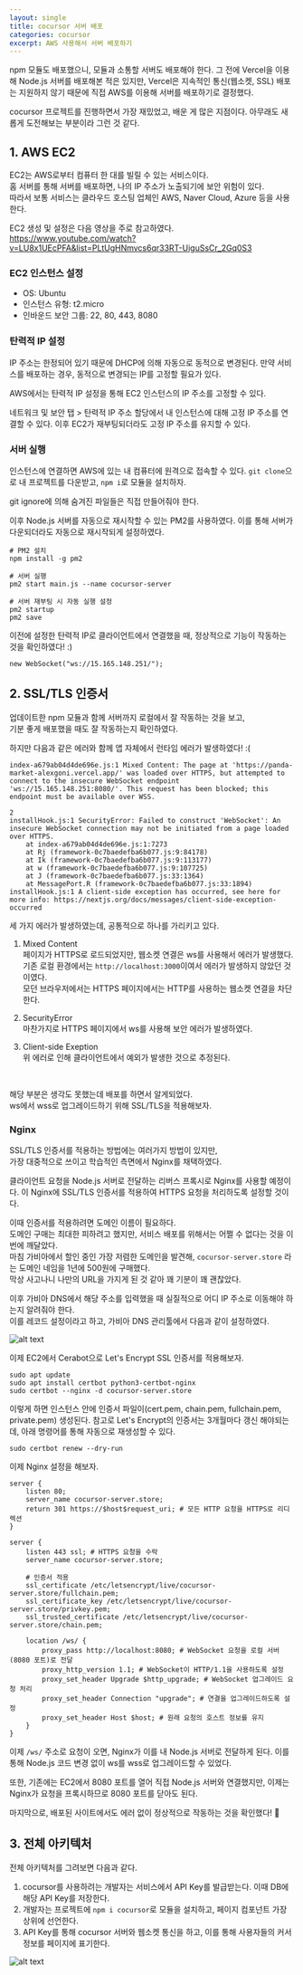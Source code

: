 ```yaml
---
layout: single
title: cocursor 서버 배포
categories: cocursor
excerpt: AWS 사용해서 서버 배포하기
---
```


npm 모듈도 배포했으니, 모듈과 소통할 서버도 배포해야 한다.
그 전에 Vercel을 이용해 Node.js 서버를 배포해본 적은 있지만, Vercel은 지속적인 통신(웹소켓, SSL) 배포는 지원하지 않기 때문에 직접 AWS를 이용해 서버를 배포하기로 결정했다.

cocursor 프로젝트를 진행하면서 가장 재밌었고, 배운 게 많은 지점이다.
아무래도 새롭게 도전해보는 부분이라 그런 것 같다.

## 1. AWS EC2

EC2는 AWS로부터 컴퓨터 한 대를 빌릴 수 있는 서비스이다.  
홈 서버를 통해 서버를 배포하면, 나의 IP 주소가 노출되기에 보안 위험이 있다.  
따라서 보통 서비스는 클라우드 호스팅 업체인 AWS, Naver Cloud, Azure 등을 사용한다.

EC2 생성 및 설정은 다음 영상을 주로 참고하였다.  
https://www.youtube.com/watch?v=LU8x1UEcPFA&list=PLtUgHNmvcs6qr33RT-UiguSsCr_2Gq0S3

### EC2 인스턴스 설정

- OS: Ubuntu
- 인스턴스 유형: t2.micro
- 인바운드 보안 그룹: 22, 80, 443, 8080

### 탄력적 IP 설정

IP 주소는 한정되어 있기 때문에 DHCP에 의해 자동으로 동적으로 변경된다.
만약 서비스를 배포하는 경우, 동적으로 변경되는 IP를 고정할 필요가 있다.

AWS에서는 탄력적 IP 설정을 통해 EC2 인스턴스의 IP 주소를 고정할 수 있다.

네트워크 및 보안 탭 > 탄력적 IP 주소 할당에서 내 인스턴스에 대해 고정 IP 주소를 연결할 수 있다.
이후 EC2가 재부팅되더라도 고정 IP 주소를 유지할 수 있다.

### 서버 실행

인스턴스에 연결하면 AWS에 있는 내 컴퓨터에 원격으로 접속할 수 있다.
`git clone`으로 내 프로젝트를 다운받고, `npm i`로 모듈을 설치하자.

git ignore에 의해 숨겨진 파일들은 직접 만들어줘야 한다.

이후 Node.js 서버를 자동으로 재시작할 수 있는 PM2를 사용하였다.
이를 통해 서버가 다운되더라도 자동으로 재시작되게 설정하였다.

```
# PM2 설치
npm install -g pm2

# 서버 실행
pm2 start main.js --name cocursor-server

# 서버 재부팅 시 자동 실행 설정
pm2 startup
pm2 save
```

이전에 설정한 탄력적 IP로 클라이언트에서 연결했을 때, 정상적으로 기능이 작동하는 것을 확인하였다! :)

```tsx
new WebSocket("ws://15.165.148.251/");
```

## 2. SSL/TLS 인증서

업데이트한 npm 모듈과 함께 서버까지 로컬에서 잘 작동하는 것을 보고,  
기분 좋게 배포했을 때도 잘 작동하는지 확인하였다.

하지만 다음과 같은 에러와 함께 앱 자체에서 런타임 에러가 발생하였다! :(

```
index-a679ab04d4de696e.js:1 Mixed Content: The page at 'https://panda-market-alexgoni.vercel.app/' was loaded over HTTPS, but attempted to connect to the insecure WebSocket endpoint 'ws://15.165.148.251:8080/'. This request has been blocked; this endpoint must be available over WSS.

2
installHook.js:1 SecurityError: Failed to construct 'WebSocket': An insecure WebSocket connection may not be initiated from a page loaded over HTTPS.
    at index-a679ab04d4de696e.js:1:7273
    at Rj (framework-0c7baedefba6b077.js:9:84178)
    at Ik (framework-0c7baedefba6b077.js:9:113177)
    at w (framework-0c7baedefba6b077.js:9:107725)
    at J (framework-0c7baedefba6b077.js:33:1364)
    at MessagePort.R (framework-0c7baedefba6b077.js:33:1894)
installHook.js:1 A client-side exception has occurred, see here for more info: https://nextjs.org/docs/messages/client-side-exception-occurred
```

세 가지 에러가 발생하였는데, 공통적으로 하나를 가리키고 있다.

1. Mixed Content  
   페이지가 HTTPS로 로드되었지만, 웹소켓 연결은 ws를 사용해서 에러가 발생했다.  
   기존 로컬 환경에서는 `http://localhost:3000`이여서 에러가 발생하지 않았던 것이였다.  
   모던 브라우저에서는 HTTPS 페이지에서는 HTTP를 사용하는 웹소켓 연결을 차단한다.

2. SecurityError  
   마찬가지로 HTTPS 페이지에서 ws를 사용해 보안 에러가 발생하였다.

3. Client-side Exeption  
   위 에러로 인해 클라이언트에서 예외가 발생한 것으로 추정된다.

<br />

해당 부분은 생각도 못했는데 배포를 하면서 알게되었다.  
ws에서 wss로 업그레이드하기 위해 SSL/TLS을 적용해보자.

### Nginx

SSL/TLS 인증서를 적용하는 방법에는 여러가지 방법이 있지만,  
가장 대중적으로 쓰이고 학습적인 측면에서 Nginx를 채택하였다.

클라이언트 요청을 Node.js 서버로 전달하는 리버스 프록시로 Nginx를 사용할 예정이다.
이 Nginx에 SSL/TLS 인증서를 적용하여 HTTPS 요청을 처리하도록 설정할 것이다.

이때 인증서를 적용하려면 도메인 이름이 필요하다.  
도메인 구매는 최대한 피하려고 했지만, 서비스 배포를 위해서는 어쩔 수 없다는 것을 이번에 깨달았다.  
마침 가비아에서 할인 중인 가장 저렴한 도메인을 발견해, `cocursor-server.store` 라는 도메인 네임을 1년에 500원에 구매했다.  
막상 사고나니 나만의 URL을 가지게 된 것 같아 꽤 기분이 꽤 괜찮았다.

이후 가비아 DNS에서 해당 주소를 입력했을 때 실질적으로 어디 IP 주소로 이동해야 하는지 알려줘야 한다.  
이를 레코드 설정이라고 하고, 가비아 DNS 관리툴에서 다음과 같이 설정하였다.

![alt text](/images/2025-02-16-cocursor-server-deploy/image.png)

이제 EC2에서 Cerabot으로 Let's Encrypt SSL 인증서를 적용해보자.

```
sudo apt update
sudo apt install certbot python3-certbot-nginx
sudo certbot --nginx -d cocursor-server.store
```

이렇게 하면 인스턴스 안에 인증서 파일이(cert.pem, chain.pem, fullchain.pem, private.pem) 생성된다.
참고로 Let's Encrypt의 인증서는 3개월마다 갱신 해야되는데, 아래 명령어를 통해 자동으로 재생성할 수 있다.

```
sudo certbot renew --dry-run
```

이제 Nginx 설정을 해보자.

```nginx
server {
    listen 80;
    server_name cocursor-server.store;
    return 301 https://$host$request_uri; # 모든 HTTP 요청을 HTTPS로 리디렉션
}

server {
    listen 443 ssl; # HTTPS 요청을 수락
    server_name cocursor-server.store;

    # 인증서 적용
    ssl_certificate /etc/letsencrypt/live/cocursor-server.store/fullchain.pem;
    ssl_certificate_key /etc/letsencrypt/live/cocursor-server.store/privkey.pem;
    ssl_trusted_certificate /etc/letsencrypt/live/cocursor-server.store/chain.pem;

    location /ws/ {
        proxy_pass http://localhost:8080; # WebSocket 요청을 로컬 서버(8080 포트)로 전달
        proxy_http_version 1.1; # WebSocket이 HTTP/1.1을 사용하도록 설정
        proxy_set_header Upgrade $http_upgrade; # WebSocket 업그레이드 요청 처리
        proxy_set_header Connection "upgrade"; # 연결을 업그레이드하도록 설정
        proxy_set_header Host $host; # 원래 요청의 호스트 정보를 유지
    }
}
```

이제 `/ws/` 주소로 요청이 오면, Nginx가 이를 내 Node.js 서버로 전달하게 된다.
이를 통해 Node.js 코드 변경 없이 ws를 wss로 업그레이드할 수 있었다.

또한, 기존에는 EC2에서 8080 포트를 열어 직접 Node.js 서버와 연결했지만,
이제는 Nginx가 요청을 프록시하므로 8080 포트를 닫아도 된다.

마지막으로, 배포된 사이트에서도 에러 없이 정상적으로 작동하는 것을 확인했다! 🚀

## 3. 전체 아키텍처

전체 아키텍처를 그려보면 다음과 같다.

1. cocursor를 사용하려는 개발자는 서비스에서 API Key를 발급받는다.
   이때 DB에 해당 API Key를 저장한다.
2. 개발자는 프로젝트에 `npm i cocursor`로 모듈을 설치하고, 페이지 컴포넌트 가장 상위에 선언한다.
3. API Key를 통해 cocursor 서버와 웹소켓 통신을 하고, 이를 통해 사용자들의 커서 정보를 페이지에 표기한다.

![alt text](/images/2025-02-16-cocursor-server-deploy/image2.png)
